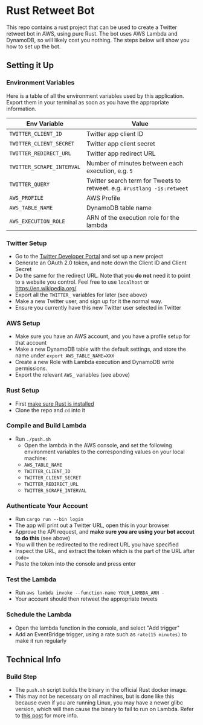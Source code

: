 # Rust Retweet Bot

This repo contains a rust project that can be used to create a Twitter retweet bot in AWS, using pure Rust. The bot uses
AWS Lambda and DynamoDB, so will likely cost you nothing. The steps below will show you how to set up the bot.

## Setting it Up

### Environment Variables
Here is a table of all the environment variables used by this application.
Export them in your terminal as soon as you have the appropriate information.

| Env Variable              | Value                                                                   |
|---------------------------|-------------------------------------------------------------------------|
| `TWITTER_CLIENT_ID`       | Twitter app client ID                                                   |
| `TWITTER_CLIENT_SECRET`   | Twitter app client secret                                               |
| `TWITTER_REDIRECT_URL`    | Twitter app redirect URL                                                |
| `TWITTER_SCRAPE_INTERVAL` | Number of minutes between each execution, e.g. `5`                      |
| `TWITTER_QUERY`           | Twitter search term for Tweets to retweet. e.g. `#rustlang -is:retweet` |
| `AWS_PROFILE`    | AWS Profile                                                             |
| `AWS_TABLE_NAME` | DynamoDB table name                                                     |
| `AWS_EXECUTION_ROLE` | ARN of the execution role for the lambda                                |


### Twitter Setup

* Go to the [Twitter Developer Portal](https://developer.twitter.com/) and set up a new project
* Generate an OAuth 2.0 token, and note down the Client ID and Client Secret
* Do the same for the redirect URL. Note that you **do not** need it to point to a website you control. Feel free to
  use `localhost` or <https://en.wikipedia.org/>
* Export all the `TWITTER_` variables for later (see above)
* Make a new Twitter user, and sign up for it the normal way.
* Ensure you currently have this new Twitter user selected in Twitter

### AWS Setup

* Make sure you have an AWS account, and you have a profile setup for that account
* Make a new DynamoDB table with the default settings, and store the name under `export AWS_TABLE_NAME=XXX`
* Create a new Role with Lambda execution and DynamoDB write permissions.
* Export the relevant `AWS_` variables (see above)

### Rust Setup

* First [make sure Rust is installed](https://www.rust-lang.org/tools/install)
* Clone the repo and `cd` into it

### Compile and Build Lambda

* Run `./push.sh`
    * Open the lambda in the AWS console, and set the following environment variables to the corresponding values on
      your local machine:
    * `AWS_TABLE_NAME`
    * `TWITTER_CLIENT_ID`
    * `TWITTER_CLIENT_SECRET`
    * `TWITTER_REDIRECT_URL`
    * `TWITTER_SCRAPE_INTERVAL`

### Authenticate Your Account

* Run `cargo run --bin login`
* The app will print out a Twitter URL, open this in your browser
* Approve the API request, and **make sure you are using your bot accout to do this** (see above)
* You will then be redirected to the redirect URL you have specified
* Inspect the URL, and extract the token which is the part of the URL after `code=`
* Paste the token into the console and press enter

### Test the Lambda

* Run `aws lambda invoke --function-name YOUR_LAMBDA_ARN - `
* Your account should then retweet the appropriate tweets

### Schedule the Lambda

* Open the lambda function in the console, and select "Add trigger"
* Add an EventBridge trigger, using a rate such as `rate(15 minutes)` to make it run regularly

## Technical Info

### Build Step

* The `push.sh` script builds the binary in the official Rust docker image.
* This may not be necessary on all machines,
  but is done like this because even if you are running Linux, you may have a newer glibc version, which will then cause
  the binary to fail to run on Lambda. Refer
  to [this post](https://kobzol.github.io/rust/ci/2021/05/07/building-rust-binaries-in-ci-that-work-with-older-glibc.html)
  for more info.
